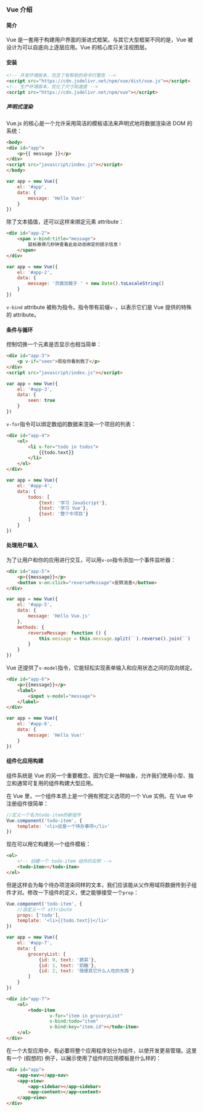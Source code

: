 ### Vue 介绍

#### 简介

Vue 是一套用于构建用户界面的渐进式框架。与其它大型框架不同的是，Vue 被设计为可以自底向上逐层应用。Vue 的核心库只关注视图层。

#### 安装

```html
<!-- 开发环境版本，包含了有帮助的命令行警告 -->
<script src="https://cdn.jsdelivr.net/npm/vue/dist/vue.js"></script>
<!-- 生产环境版本，优化了尺寸和速度 -->
<script src="https://cdn.jsdelivr.net/npm/vue"></script>
```

##### 声明式渲染

Vue.js 的核心是一个允许采用简洁的模板语法来声明式地将数据渲染进 DOM 的系统：

```html
<body>
<div id="app">
    <p>{{ message }}</p>
</div>
<script src="javascript/index.js"></script>
</body>
```

```javascript
var app = new Vue({
    el: '#app',
    data: {
        message: 'Hello Vue!'
    }
})
```

除了文本插值，还可以这样来绑定元素 attribute：

```html
<div id="app-2">
    <span v-bind:title="message">
        鼠标悬停几秒钟查看此处动态绑定的提示信息！
    </span>
</div>
```

```javascript
var app = new Vue({
    el: '#app-2',
    data: {
        message: '页面加载于 ' + new Date().toLocaleString()
    }
})
```

`v-bind` attribute 被称为指令。指令带有前缀`v-`，以表示它们是 Vue 提供的特殊的 attribute。

#### 条件与循环

控制切换一个元素是否显示也相当简单：

```html
<div id="app-3">
    <p v-if="seen">现在你看到我了</p>
</div>
<script src="javascript/index.js"></script>
```

```javascript
var app = new Vue({
    el: '#app-3',
    data: {
        seen: true
    }
})
```

`v-for`指令可以绑定数组的数据来渲染一个项目的列表：

```html
<div id="app-4">
    <ol>
        <li v-for="todo in todos">
            {{todo.text}}
        </li>
    </ol>
</div>
```

```javascript
var app = new Vue({
    el: '#app-4',
    data: {
        todos: [
            {text: '学习 JavaScript'},
            {text: '学习 Vue'},
            {text: '整个牛项目'}
        ]
    }
})
```

#### 处理用户输入

为了让用户和你的应用进行交互，可以用`v-on`指令添加一个事件监听器：

```html
<div id="app-5">
    <p>{{message}}</p>
    <button v-on:click="reverseMessage">反转消息</button>
</div>
```

```javascript
var app = new Vue({
    el: '#app-5',
    data: {
        message: 'Hello Vue.js'
    },
    methods: {
        reverseMessage: function () {
            this.message = this.message.split(``).reverse().join(``)
        }
    }
})
```

Vue 还提供了`v-model`指令，它能轻松实现表单输入和应用状态之间的双向绑定。

```html
<div id="app-6">
    <p>{{message}}</p>
    <label>
        <input v-model="message">
    </label>
</div>
```

```javascript
var app = new Vue({
    el: '#app-6',
    data: {
        message: 'Hello Vue!'
    }
})
```

#### 组件化应用构建

组件系统是 Vue 的另一个重要概念，因为它是一种抽象，允许我们使用小型、独立和通常可复用的组件构建大型应用。

在 Vue 里，一个组件本质上是一个拥有预定义选项的一个 Vue 实例。在 Vue 中注册组件很简单：

```javascript
//定义一个名为todo-item的新组件
Vue.component('todo-item', {
    template: '<li>这是一个待办事项</li>'
})
```

现在可以用它构建另一个组件模板：

```html
<ol>
    <!-- 创建一个 todo-item 组件的实例 -->
    <todo-item></todo-item>
</ol>
```

但是这样会为每个待办项渲染同样的文本，我们应该能从父作用域将数据传到子组件才对。修改一下组件的定义，使之能够接受一个`prop`：

```javascript
Vue.component('todo-item', {
    //自定义一个 attribute
    props: ['todo'],
    template: '<li>{{todo.text}}</li>'
})

var app = new Vue({
    el: '#app-7',
    data: {
        groceryList: [
            {id: 0, text: '蔬菜'},
            {id: 1, text: '奶酪'},
            {id: 2, text: '随便其它什么人吃的东西'}
        ]
    }
})
```

```html
<div id="app-7">
    <ol>
        <todo-item
                v-for="item in groceryList"
                v-bind:todo="item"
                v-bind:key="item.id"></todo-item>
    </ol>
</div>
```

在一个大型应用中，有必要将整个应用程序划分为组件，以使开发更易管理。这里有一个 (假想的) 例子，以展示使用了组件的应用模板是什么样的：

```html
<div id="app">
    <app-nav></app-nav>
    <app-view>
        <app-sidebar></app-sidebar>
        <app-content></app-content>
    </app-view>
</div>
```



